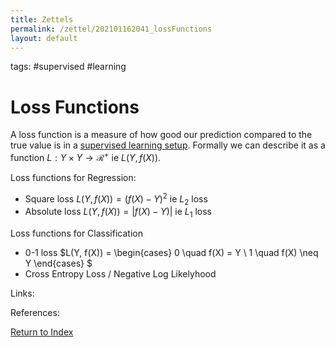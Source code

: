 ```yaml
---
title: Zettels
permalink: /zettel/202101162041_lossFunctions
layout: default
---
```

tags: #supervised #learning

# Loss Functions

A loss function is a measure of how good our prediction compared to the true value is in a [supervised learning setup](TODO). Formally we can describe it 
as a function $L : Y \times Y \rightarrow \mathcal{R}^+$ ie $L(Y, f(X))$.

Loss functions for Regression:
- Square loss $L(Y, f(X)) = (f(X) - Y)^2$ ie $L_2$ loss
- Absolute loss $L(Y, f(X)) = |f(X) - Y)|$ ie $L_1$ loss

Loss functions for Classification
- 0-1 loss
$L(Y, f(X)) = \begin{cases}
0 \quad f(X) = Y \\
1 \quad f(X) \neq Y
\end{cases}
$
- Cross Entropy Loss / Negative Log Likelyhood



Links: 

References: 

[Return to Index](index)